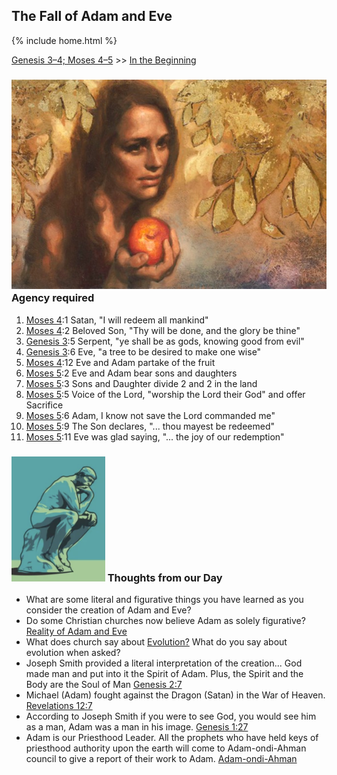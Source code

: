 ## The Fall of Adam and Eve

{% include home.html %}

[Genesis 3–4; Moses 4–5](https://abn.churchofjesuschrist.org/study/manual/come-follow-me-for-sunday-school-old-testament-2022/03?lang=eng) >> <a href="/docs/otlessons/thebeginning">In the Beginning</a>

### ![creation](/docs/assets/images/Eve.jpeg) Agency required
1. [Moses 4](https://abn.churchofjesuschrist.org/study/scriptures/pgp/moses/4?lang=eng):1 Satan, "I will redeem all mankind"
2. [Moses 4](https://abn.churchofjesuschrist.org/study/scriptures/pgp/moses/4?lang=eng):2 Beloved Son, "Thy will be done, and the glory be thine"
3. [Genesis 3](https://abn.churchofjesuschrist.org/study/scriptures/ot/gen/3?lang=eng):5 Serpent, "ye shall be as gods, knowing good from evil"
4. [Genesis 3](https://abn.churchofjesuschrist.org/study/scriptures/ot/gen/3?lang=eng):6 Eve, "a tree to be desired to make one wise"
5. [Moses 4](https://abn.churchofjesuschrist.org/study/scriptures/pgp/moses/4?lang=eng):12 Eve and Adam partake of the fruit
6. [Moses 5](https://abn.churchofjesuschrist.org/study/scriptures/pgp/moses/5?lang=eng):2  Eve and Adam bear sons and daughters
7. [Moses 5](https://abn.churchofjesuschrist.org/study/scriptures/pgp/moses/5?lang=eng):3 Sons and Daughter divide 2 and 2 in the land
8. [Moses 5](https://abn.churchofjesuschrist.org/study/scriptures/pgp/moses/5?lang=eng):5 Voice of the Lord, "worship the Lord their God" and offer Sacrifice
9. [Moses 5](https://abn.churchofjesuschrist.org/study/scriptures/pgp/moses/5?lang=eng):6 Adam, I know not save the Lord commanded me"
10. [Moses 5](https://abn.churchofjesuschrist.org/study/scriptures/pgp/moses/5?lang=eng):9 The Son declares, "... thou mayest be redeemed"
11. [Moses 5](https://abn.churchofjesuschrist.org/study/scriptures/pgp/moses/5?lang=eng):11 Eve was glad saying, "... the joy of our redemption"

### <img src="/docs/assets/images/thinking.png" height="200" alt=""> Thoughts from our Day
* What are some literal and figurative things you have learned as you consider the creation of Adam and Eve?
* Do some Christian churches now believe Adam as solely figurative?  [Reality of Adam and Eve](https://catholicreview.org/catholic-church-has-evolving-answer-on-reality-of-adam-and-eve/)
* What does church say about [Evolution?](https://abn.churchofjesuschrist.org/study/new-era/2016/10/to-the-point/what-does-the-church-believe-about-evolution?lang=eng&adobe_mc_ref=https%3A%2F%2Fwww.churchofjesuschrist.org%2Fstudy%2Fnew-era%2F2016%2F10%2Fto-the-point%2Fwhat-does-the-church-believe-about-evolution%3Flang%3Deng&adobe_mc_sdid=SDID%3D7698AF8E81A852D4-3361E03B41C9CDC2%7CMCORGID%3D66C5485451E56AAE0A490D45%2540AdobeOrg%7CTS%3D1642291789)  What do you say about evolution when asked?
* Joseph Smith provided a literal interpretation of the creation... God made man and put into it the Spirit of Adam.  Plus, the Spirit and the Body are the Soul of Man [Genesis 2:7](https://abn.churchofjesuschrist.org/study/scriptures/ot/gen/2?lang=eng)
* Michael (Adam) fought against the Dragon (Satan) in the War of Heaven.  [Revelations 12:7](https://abn.churchofjesuschrist.org/study/scriptures/nt/rev/12?lang=eng)
* According to Joseph Smith if you were to see God, you would see him as a man, Adam was a man in his image. [Genesis 1:27](https://abn.churchofjesuschrist.org/study/scriptures/ot/gen/1?lang=eng)
* Adam is our Priesthood Leader.  All the prophets who have held keys of priesthood authority upon the earth will come to Adam-ondi-Ahman council to give a report of their work to Adam. [Adam-ondi-Ahman](https://www.churchofjesuschrist.org/manual/primary-5/lesson-30?lang=eng)
